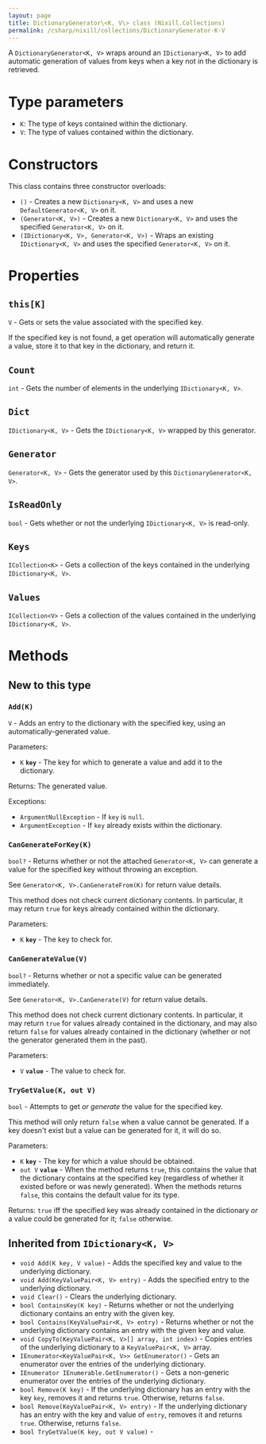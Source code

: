 ```yaml
---
layout: page
title: DictionaryGenerator\<K, V\> class (Nixill.Collections)
permalink: /csharp/nixill/collections/DictionaryGenerator-K-V
---
```


A `DictionaryGenerator<K, V>` wraps around an `IDictionary<K, V>` to add automatic generation of values from keys when a key not in the dictionary is retrieved.

# Type parameters
- `K`: The type of keys contained within the dictionary.
- `V`: The type of values contained within the dictionary.

# Constructors
This class contains three constructor overloads:

- `()` - Creates a new `Dictionary<K, V>` and uses a new `DefaultGenerator<K, V>` on it.
- `(Generator<K, V>)` - Creates a new `Dictionary<K, V>` and uses the specified `Generator<K, V>` on it.
- `(IDictionary<K, V>, Generator<K, V>)` - Wraps an existing `IDictionary<K, V>` and uses the specified `Generator<K, V>` on it.

# Properties
## `this[K]`
`V` - Gets or sets the value associated with the specified key.

If the specified key is not found, a get operation will automatically generate a value, store it to that key in the dictionary, and return it.

## `Count`
`int` - Gets the number of elements in the underlying `IDictionary<K, V>`.

## `Dict`
`IDictionary<K, V>` - Gets the `IDictionary<K, V>` wrapped by this generator.

## `Generator`
`Generator<K, V>` - Gets the generator used by this `DictionaryGenerator<K, V>`.

## `IsReadOnly`
`bool` - Gets whether or not the underlying `IDictionary<K, V>` is read-only.

## `Keys`
`ICollection<K>` - Gets a collection of the keys contained in the underlying `IDictionary<K, V>`.

## `Values`
`ICollection<V>` - Gets a collection of the values contained in the underlying `IDictionary<K, V>`.

# Methods
## New to this type
### `Add(K)`
`V` - Adds an entry to the dictionary with the specified key, using an automatically-generated value.

Parameters:
- `K` **`key`** - The key for which to generate a value and add it to the dictionary.

Returns: The generated value.

Exceptions:
- `ArgumentNullException` - If `key` is `null`.
- `ArgumentException` - If `key` already exists within the dictionary.

### `CanGenerateForKey(K)`
`bool?` - Returns whether or not the attached `Generator<K, V>` can generate a value for the specified key without throwing an exception.

See `Generator<K, V>.CanGenerateFrom(K)` for return value details.

This method does not check current dictionary contents. In particular, it may return `true` for keys already contained within the dictionary.

Parameters:
- `K` **`key`** - The key to check for.

### `CanGenerateValue(V)`
`bool?` - Returns whether or not a specific value can be generated immediately.

See `Generator<K, V>.CanGenerate(V)` for return value details.

This method does not check current dictionary contents. In particular, it may return `true` for values already contained in the dictionary, and may also return `false` for values already contained in the dictionary (whether or not the generator generated them in the past).

Parameters:
- `V` **`value`** - The value to check for.

### `TryGetValue(K, out V)`
`bool` - Attempts to get *or generate* the value for the specified key.

This method will only return `false` when a value cannot be generated. If a key doesn't exist but a value can be generated for it, it will do so.

Parameters:
- `K` **`key`** - The key for which a value should be obtained.
- `out V` **`value`** - When the method returns `true`, this contains the value that the dictionary contains at the specified key (regardless of whether it existed before or was newly generated). When the methods returns `false`, this contains the default value for its type.

Returns: `true` iff the specified key was already contained in the dictionary *or* a value could be generated for it; `false` otherwise.

## Inherited from `IDictionary<K, V>`
- `void Add(K key, V value)` - Adds the specified key and value to the underlying dictionary.
- `void Add(KeyValuePair<K, V> entry)` - Adds the specified entry to the underlying dictionary.
- `void Clear()` - Clears the underlying dictionary.
- `bool ContainsKey(K key)` - Returns whether or not the underlying dictionary contains an entry with the given key.
- `bool Contains(KeyValuePair<K, V> entry)` - Returns whether or not the underlying dictionary contains an entry with the given key and value.
- `void CopyTo(KeyValuePair<K, V>[] array, int index)` - Copies entries of the underlying dictionary to a `KeyValuePair<K, V>` array.
- `IEnumerator<KeyValuePair<K, V>> GetEnumerator()` - Gets an enumerator over the entries of the underlying dictionary.
- `IEnumerator IEnumerable.GetEnumerator()` - Gets a non-generic enumerator over the entries of the underlying dictionary.
- `bool Remove(K key)` - If the underlying dictionary has an entry with the key `key`, removes it and returns `true`. Otherwise, returns `false`.
- `bool Remove(KeyValuePair<K, V> entry)` - If the underlying dictionary has an entry with the key and value of `entry`, removes it and returns `true`. Otherwise, returns `false`.
- `bool TryGetValue(K key, out V value)` - 